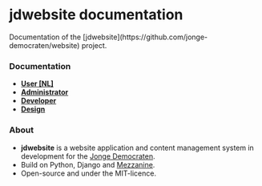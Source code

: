 <h1>jdwebsite documentation</h1>
Documentation of the [jdwebsite](https://github.com/jonge-democraten/website) project.

### Documentation
* **[User [NL]](user.md)**
* **[Administrator](administrator.md)**
* **[Developer](developer.md)**
* **[Design](design.md)**

### About
* **jdwebsite** is a website application and content management system in development for the [Jonge Democraten](http://jongedemocraten.nl/).
* Build on Python, Django and [Mezzanine](http://mezzanine.jupo.org/). 
* Open-source and under the MIT-licence.
